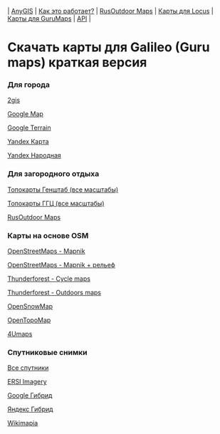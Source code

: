 | [AnyGIS][01] | [Как это работает?][02] | [RusOutdoor Maps][03] | [Карты для Locus][04] | [Карты для GuruMaps][05] | [API][06] |


[01]: https://nnngrach.github.io/map-sources/index
[02]: https://nnngrach.github.io/map-sources/Web/Html/Description
[03]: https://nnngrach.github.io/map-sources/Web/Html/RusOutdoor
[04]: https://nnngrach.github.io/map-sources/Web/Html/Locus
[05]: https://nnngrach.github.io/map-sources/Web/Html/Galileo
[06]: https://nnngrach.github.io/map-sources/Web/Html/Api




# Скачать карты для Galileo (Guru maps) краткая версия

### Для города

[2gis](https://anygis.herokuapp.com/download/galileo/2gis.ms)

[Google Map](https://anygis.herokuapp.com/download/galileo/Google_RU.ms)

[Google Terrain](https://anygis.herokuapp.com/download/galileo/Google_Terrain_RU.ms)

[Yandex Карта](https://anygis.herokuapp.com/download/galileo/Yandex_Map%20[AnyGIS].ms)

[Yandex Народная](https://anygis.herokuapp.com/download/galileo/Yandex_Narod%20[AnyGIS].ms)



### Для загородного отдыха

[Топокарты Генштаб (все масштабы)](https://anygis.herokuapp.com/download/galileo/All_Genshtab%20[AnyGis].ms)

[Топокарты ГГЦ (все масштабы)](https://anygis.herokuapp.com/download/galileo/All_GGZ%20[AnyGis].ms)

[RusOutdoor Maps](https://anygis.herokuapp.com/download/galileo/Russian%20Outdoor%20Set%20[AnyGis].ms)



### Карты на основе OSM

[OpenStreetMaps - Mapnik](https://anygis.herokuapp.com/download/galileo/OSM_Mapnik.ms)

[OpenStreetMaps - Mapnik  + рельеф](https://anygis.herokuapp.com/download/galileo/OSM_Mapnik_Hillshade%20[AnyGis].ms)

[Thunderforest - Cycle maps](https://anygis.herokuapp.com/download/galileo/OSM_Cycle_Map.ms)

[Thunderforest - Outdoors maps](https://anygis.herokuapp.com/download/galileo/OSM_Outdoors.ms)

[OpenSnowMap](https://anygis.herokuapp.com/download/galileo/OSM_OpenSnowMap.ms)

[OpenTopoMap](https://anygis.herokuapp.com/download/galileo/OSM_OpenTopoMap.ms)

[4Umaps](https://anygis.herokuapp.com/download/galileo/OSM_4Umaps.ms)




### Спутниковые снимки

[Все спутники](https://anygis.herokuapp.com/download/galileo/All_Satellites_[AnyGIS].ms)

[ERSI Imagery](https://anygis.herokuapp.com/download/galileo/ERSI_Imagery.ms)

[Google Гибрид](https://anygis.herokuapp.com/download/galileo/Google_Satellite_RU.ms)

[Яндекс Гибрид](https://anygis.herokuapp.com/download/galileo/Yandex_Hybrid%20[AnyGIS].ms)

[Wikimapia](https://anygis.herokuapp.com/download/galileo/Wikimapia%20Sat%20[AnyGIS].ms)

